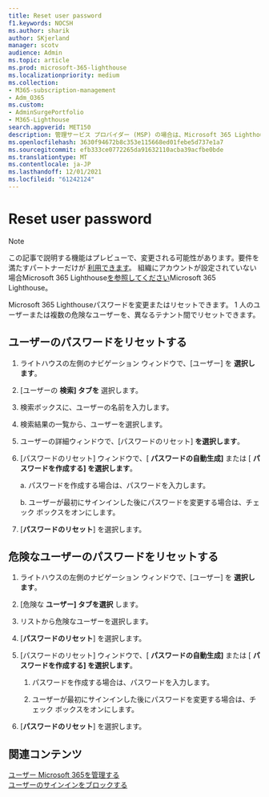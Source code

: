 ```yaml
---
title: Reset user password
f1.keywords: NOCSH
ms.author: sharik
author: SKjerland
manager: scotv
audience: Admin
ms.topic: article
ms.prod: microsoft-365-lighthouse
ms.localizationpriority: medium
ms.collection:
- M365-subscription-management
- Adm_O365
ms.custom:
- AdminSurgePortfolio
- M365-Lighthouse
search.appverid: MET150
description: 管理サービス プロバイダー (MSP) の場合は、Microsoft 365 Lighthouseパスワードをリセットする方法について説明します。
ms.openlocfilehash: 3630f94672b8c353e115668ed01febe5d737e1a7
ms.sourcegitcommit: efb333ce0772265da91632110acba39acfbe0bde
ms.translationtype: MT
ms.contentlocale: ja-JP
ms.lasthandoff: 12/01/2021
ms.locfileid: "61242124"
---
```

# <a name="reset-user-password"></a>Reset user password

> [!NOTE]
> この記事で説明する機能はプレビューで、変更される可能性があります。要件を満たすパートナーだけが [利用できます](m365-lighthouse-requirements.md)。 組織にアカウントが設定されていない場合Microsoft 365 Lighthouse[を参照してください](m365-lighthouse-sign-up.md)Microsoft 365 Lighthouse。

Microsoft 365 Lighthouseパスワードを変更またはリセットできます。 1 人のユーザーまたは複数の危険なユーザーを、異なるテナント間でリセットできます。

## <a name="reset-a-password-for-a-user"></a>ユーザーのパスワードをリセットする

1. ライトハウスの左側のナビゲーション ウィンドウで、[ユーザー] を **選択します**。

2. [ユーザーの **検索] タブを** 選択します。

3. 検索ボックスに、ユーザーの名前を入力します。

4. 検索結果の一覧から、ユーザーを選択します。

5. ユーザーの詳細ウィンドウで、[パスワードのリセット] **を選択します**。

6. [パスワードのリセット] ウィンドウで、[ **パスワードの自動生成]** または [ **パスワードを作成する] を選択します**。

    a. パスワードを作成する場合は、パスワードを入力します。

    b. ユーザーが最初にサインインした後にパスワードを変更する場合は、チェック ボックスをオンにします。

7. [**パスワードのリセット**] を選択します。

## <a name="reset-password-for-risky-users"></a>危険なユーザーのパスワードをリセットする

1. ライトハウスの左側のナビゲーション ウィンドウで、[ユーザー] を **選択します**。

2. [危険な **ユーザー] タブを選択** します。

3. リストから危険なユーザーを選択します。

4. [**パスワードのリセット**] を選択します。

5. [パスワードのリセット] ウィンドウで、[ **パスワードの自動生成]** または [ **パスワードを作成する] を選択します**。

   1. パスワードを作成する場合は、パスワードを入力します。

   1. ユーザーが最初にサインインした後にパスワードを変更する場合は、チェック ボックスをオンにします。

6. [**パスワードのリセット**] を選択します。

## <a name="related-content"></a>関連コンテンツ

[ユーザー Microsoft 365を管理する](../enterprise/manage-microsoft-365-accounts.md)\
[ユーザーのサインインをブロックする](m365-lighthouse-block-user-signin.md)
